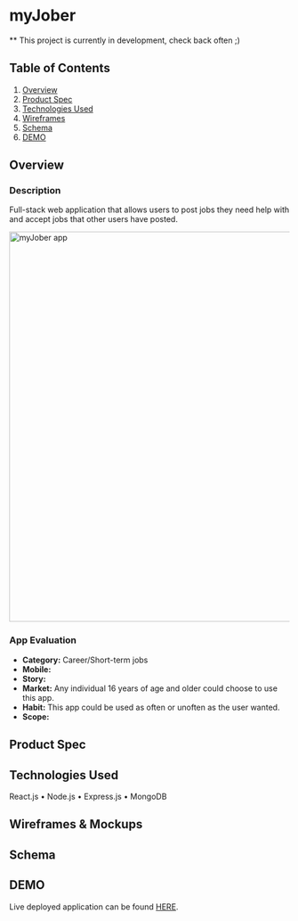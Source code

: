 # myJober

** This project is currently in development, check back often ;)

## Table of Contents
1. [Overview](#Overview)
1. [Product Spec](#Product-Spec)
1. [Technologies Used](#Technologies-Used)
1. [Wireframes](#Wireframes)
1. [Schema](#Schema)
1. [DEMO](#DEMO)

## Overview
### Description
Full-stack web application that allows users to post jobs they need help with and accept jobs that other users have posted.

<img width="700" alt="myJober app" src="https://user-images.githubusercontent.com/80425583/134708251-24313cfa-85c4-4292-a21c-ebeda432ddcb.png">


### App Evaluation
- **Category:** Career/Short-term jobs
- **Mobile:** 
- **Story:** 
- **Market:** Any individual 16 years of age and older could choose to use this app.
- **Habit:** This app could be used as often or unoften as the user wanted.
- **Scope:** 

## Product Spec

## Technologies Used
React.js • Node.js • Express.js • MongoDB

## Wireframes & Mockups

## Schema 

## DEMO

Live deployed application can be found [HERE](https://my-jober.web.app/).
